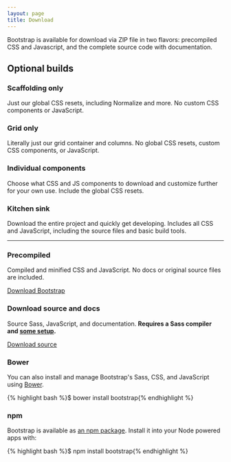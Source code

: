 ```yaml
---
layout: page
title: Download
---
```


Bootstrap is available for download via ZIP file in two flavors: precompiled CSS and Javascript, and the complete source code with documentation.

## Optional builds

### Scaffolding only
Just our global CSS resets, including Normalize and more. No custom CSS components or JavaScript.

### Grid only
Literally just our grid container and columns. No global CSS resets, custom CSS components, or JavaScript.

### Individual components
Choose what CSS and JS components to download and customize further for your own use. Include the global CSS resets.

### Kitchen sink
Download the entire project and quickly get developing. Includes all CSS and JavaScript, including the source files and basic build tools.

---

### Precompiled

Compiled and minified CSS and JavaScript. No docs or original source files are included.

<a href="{{ site.download.dist }}" class="btn btn-lg btn-outline" role="button" onclick="ga('send', 'event', 'Getting started', 'Download', 'Download compiled');">Download Bootstrap</a>

### Download source and docs

Source Sass, JavaScript, and documentation. **Requires a Sass compiler and [some setup](../compiling).**

<a href="{{ site.download.source }}" class="btn btn-lg btn-outline" role="button" onclick="ga('send', 'event', 'Getting started', 'Download', 'Download source');">Download source</a>

### Bower

You can also install and manage Bootstrap's Sass, CSS, and JavaScript using [Bower](http://bower.io).

{% highlight bash %}$ bower install bootstrap{% endhighlight %}

### npm

Bootstrap is available as [an npm package](https://www.npmjs.org/package/bootstrap). Install it into your Node powered apps with:

{% highlight bash %}$ npm install bootstrap{% endhighlight %}

